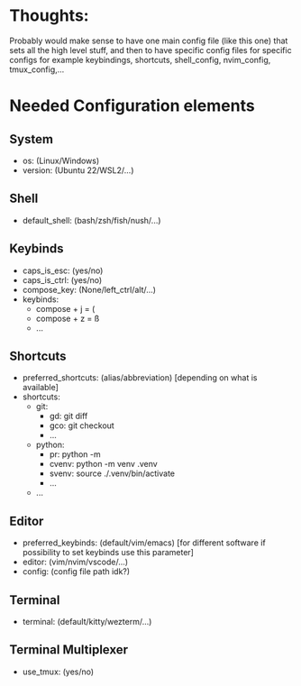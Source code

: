# Thoughts:

Probably would make sense to have one main config file (like this one) that sets all the high level stuff, and then to have specific config files for specific configs for example keybindings, shortcuts, shell_config, nvim_config, tmux_config,...

# Needed Configuration elements

## System
- os: (Linux/Windows)
- version: (Ubuntu 22/WSL2/...)

## Shell
- default_shell: (bash/zsh/fish/nush/...)

## Keybinds
- caps_is_esc: (yes/no)
- caps_is_ctrl: (yes/no)
- compose_key: (None/left_ctrl/alt/...)
- keybinds:
  - compose + j = (
  - compose + z = ß
  - ...

## Shortcuts
- preferred_shortcuts: (alias/abbreviation) [depending on what is available]
- shortcuts:
  - git: 
    - gd: git diff
    - gco: git checkout
    - ...
  - python:
    - pr: python -m 
    - cvenv: python -m venv .venv
    - svenv: source ./.venv/bin/activate
    - ...
  - ...

## Editor
- preferred_keybinds: (default/vim/emacs) [for different software if possibility to set keybinds use this parameter]
- editor: (vim/nvim/vscode/...)
- config: (config file path idk?)

## Terminal
- terminal: (default/kitty/wezterm/...)

## Terminal Multiplexer
- use_tmux: (yes/no)


